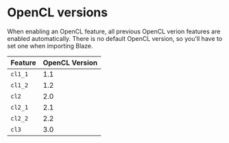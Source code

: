 # OpenCL versions

When enabling an OpenCL feature, all previous OpenCL verion features are enabled automatically.
There is no default OpenCL version, so you'll have to set one when importing Blaze.

| Feature | OpenCL Version |
| ------- | -------------- |
| `cl1_1` | 1.1            |
| `cl1_2` | 1.2            |
| `cl2`   | 2.0            |
| `cl2_1` | 2.1            |
| `cl2_2` | 2.2            |
| `cl3`   | 3.0            |